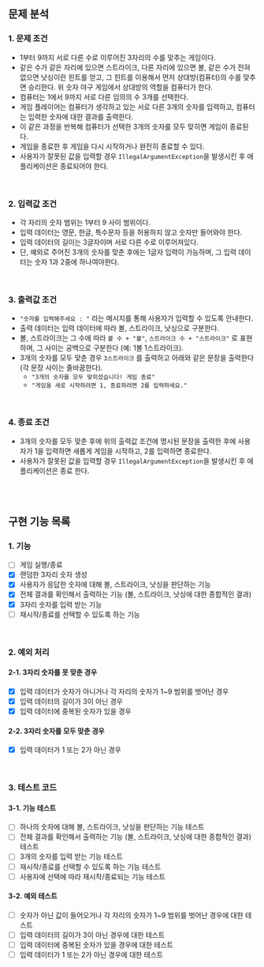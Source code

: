 ## 문제 분석

### 1. 문제 조건

* 1부터 9까지 서로 다른 수로 이루어진 3자리의 수를 맞추는 게임이다.
* 같은 수가 같은 자리에 있으면 스트라이크, 다른 자리에 있으면 볼, 같은 수가 전혀 없으면 낫싱이란 힌트를 얻고, 그 힌트를 이용해서 먼저 상대방(컴퓨터)의 수를 맞추면 승리한다.
  위 숫자 야구 게임에서 상대방의 역할을 컴퓨터가 한다.
* 컴퓨터는 1에서 9까지 서로 다른 임의의 수 3개를 선택한다.
* 게임 플레이어는 컴퓨터가 생각하고 있는 서로 다른 3개의 숫자를 입력하고, 컴퓨터는 입력한 숫자에 대한 결과를 출력한다.
* 이 같은 과정을 반복해 컴퓨터가 선택한 3개의 숫자를 모두 맞히면 게임이 종료된다.
* 게임을 종료한 후 게임을 다시 시작하거나 완전히 종료할 수 있다.
* 사용자가 잘못된 값을 입력할 경우 `IllegalArgumentException`을 발생시킨 후 애플리케이션은 종료되어야 한다.

<br>

### 2. 입력값 조건

* 각 자리의 숫자 범위는 1부터 9 사이 범위이다.
* 입력 데이터는 영문, 한글, 특수문자 등을 허용하지 않고 숫자만 들어와야 한다.
* 입력 데이터의 길이는 3글자이며 서로 다른 수로 이루어져있다.
* 단, 예외로 주어진 3개의 숫자를 맞춘 후에는 1글자 입력이 가능하며, 그 입력 데이터는 숫자 1과 2중에 하나여야한다.

<br>

### 3. 출력값 조건

* `"숫자를 입력해주세요 : "` 라는 메시지를 통해 사용자가 입력할 수 있도록 안내한다.
* 출력 데이터는 입력 데이터에 따라 볼, 스트라이크, 낫싱으로 구분한다.
* 볼, 스트라이크는 그 수에 따라 `볼 수 + "볼"`, `스트라이크 수 + "스트라이크"` 로 표현하며, 그 사이는 공백으로 구분한다 (예: 1볼 1스트라이크).
* 3개의 숫자를 모두 맞춘 경우 `3스트라이크` 를 출력하고 아래와 같은 문장을 출력한다(각 문장 사이는 줄바꿈한다).
    * `"3개의 숫자를 모두 맞히셨습니다! 게임 종료"`
    * `"게임을 새로 시작하려면 1, 종료하려면 2를 입력하세요."`

<br>

### 4. 종료 조건

* 3개의 숫자를 모두 맞춘 후에 위의 출력값 조건에 명시된 문장을 출력한 후에 사용자가 1을 입력하면 새롭게 게임을 시작하고, 2를 입력하면 종료한다.
* 사용자가 잘못된 값을 입력할 경우 `IllegalArgumentException`을 발생시킨 후 애플리케이션은 종료 한다.

<br><br>

## 구현 기능 목록

### 1. 기능

- [ ] 게임 실행/종료
- [x] 랜덤한 3자리 숫자 생성
- [x] 사용자가 응답한 숫자에 대해 볼, 스트라이크, 낫싱을 판단하는 기능
- [x] 전체 결과를 확인해서 출력하는 기능 (볼, 스트라이크, 낫싱에 대한 종합적인 결과)
- [x] 3자리 숫자를 입력 받는 기능
- [ ] 재시작/종료를 선택할 수 있도록 하는 기능

<br>

### 2. 예외 처리

#### 2-1. 3자리 숫자를 못 맞춘 경우

- [x] 입력 데이터가 숫자가 아니거나 각 자리의 숫자가 1~9 범위를 벗어난 경우
- [x] 입력 데이터의 길이가 3이 아닌 경우
- [x] 입력 데이터에 중복된 숫자가 있을 경우

#### 2-2. 3자리 숫자를 모두 맞춘 경우

- [x] 입력 데이터가 1 또는 2가 아닌 경우

<br>

### 3. 테스트 코드

#### 3-1. 기능 테스트

- [ ] 하나의 숫자에 대해 볼, 스트라이크, 낫싱을 판단하는 기능 테스트
- [ ] 전체 결과를 확인해서 출력하는 기능 (볼, 스트라이크, 낫싱에 대한 종합적인 결과) 테스트
- [ ] 3개의 숫자를 입력 받는 기능 테스트
- [ ] 재시작/종료를 선택할 수 있도록 하는 기능 테스트
- [ ] 사용자에 선택에 따라 재시작/종료되는 기능 테스트

#### 3-2. 예외 테스트

- [ ] 숫자가 아닌 값이 들어오거나 각 자리의 숫자가 1~9 범위를 벗어난 경우에 대한 테스트
- [ ] 입력 데이터의 길이가 3이 아닌 경우에 대한 테스트
- [ ] 입력 데이터에 중복된 숫자가 있을 경우에 대한 테스트
- [ ] 입력 데이터가 1 또는 2가 아닌 경우에 대한 테스트  